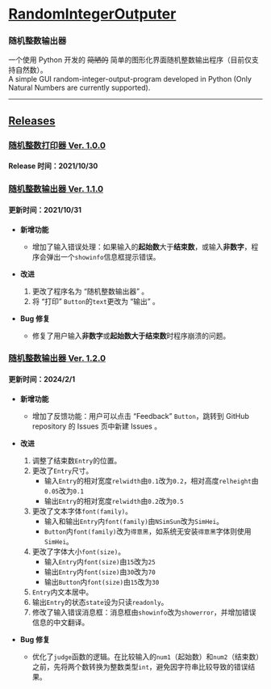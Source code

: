 # [RandomIntegerOutputer](https://github.com/Coriginbe/RandomIntegerOutputer/)

### 随机整数输出器
一个使用 Python 开发的 ~~简陋的~~ 简单的图形化界面随机整数输出程序（目前仅支持自然数）。  
A simple GUI random-integer-output-program developed in Python (Only Natural Numbers are currently supported).

---

## [Releases](https://github.com/Coriginbe/RandomIntegerOutputer/releases)


### [随机整数打印器 Ver. 1.0.0](https://github.com/Coriginbe/RandomIntegerOutputer/releases/download/V1.0.0/RandomIntegerPrinter_V1.0.0_zh-Hans-CN.exe)  

#### Release 时间：2021/10/30  


### [随机整数输出器 Ver. 1.1.0](https://github.com/Coriginbe/RandomIntegerOutputer/releases/download/V1.1.0/RandomIntegerOutputer_V1.1.0_zh-Hans-CN.exe)  

#### 更新时间：2021/10/31

- **新增功能**  
    - 增加了输入错误处理：如果输入的**起始数**大于**结束数**，或输入**非数字**，程序会弹出一个`showinfo`信息框提示错误。

- **改进**  
    1. 更改了程序名为 “随机整数输出器” 。  
    2. 将 “打印” `Button`的`text`更改为 “输出” 。  

- **Bug 修复**  
    - 修复了用户输入**非数字**或**起始数大于结束数**时程序崩溃的问题。  


### [随机整数输出器 Ver. 1.2.0](https://github.com/Coriginbe/RandomIntegerOutputer/releases/download/V1.2.0/RandomIntegerOutputer_V1.2.0_zh-Hans-CN.exe)   

#### 更新时间：2024/2/1  

- **新增功能**
    - 增加了反馈功能：用户可以点击 “Feedback” `Button`，跳转到 GitHub repository 的 Issues 页中新建 Issues 。

- **改进**
  1. 调整了结束数`Entry`的位置。  
  2. 更改了`Entry`尺寸。  
     - 输入`Entry`的相对宽度`relwidth`由`0.1`改为`0.2`，相对高度`relheight`由`0.05`改为`0.1`  
     - 输出`Entry`的相对宽度`relwidth`由`0.2`改为`0.5`  
  3. 更改了文本字体`font(family)`。  
     - 输入和输出`Entry`内`font(family)`由`NSimSun`改为`SimHei`。  
     - `Button`内`font(family)`改为`得意黑`，如系统无安装`得意黑`字体则使用`SimHei`。   
  4. 更改了字体大小`font(size)`。  
     - 输入`Entry`内`font(size)`由`15`改为`25`  
     - 输出`Entry`内`font(size)`由`30`改为`70`  
     - 输出`Button`内`font(size)`由`15`改为`30`  
  5. `Entry`内文本居中。  
  7. 输出`Entry`的状态`state`设为只读`readonly`。  
  8. 修改了输入错误消息框：消息框由`showinfo`改为`showerror`，并增加错误信息的中文翻译。  

- **Bug 修复**
  - 优化了`judge`函数的逻辑。在比较输入的`num1`（起始数）和`num2`（结束数）之前，先将两个数转换为整数类型`int`，避免因字符串比较导致的错误结果。
